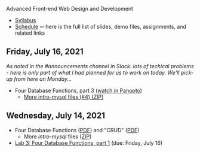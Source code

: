 Advanced Front-end Web Design and Development

- [Syllabus](syllabus.md)
- [Schedule](schedule.md)   &#8678; here is the full list of slides, demo files, assignments, and related links

## Friday, July 16, 2021

*As noted in the #announcements channel in Slack: lots of techical problems - here is only part of what I had planned for us to work on today.  We'll pick-up from here on Monday...*

- Four Database Functions, part 3 ([watch in Panopto](https://rochester.hosted.panopto.com/Panopto/Pages/Viewer.aspx?id=757708e2-27a6-4312-9883-ad670124e2ea))
  - [More intro-mysql files (#4) (ZIP)](05a-four-database-functions3/intro-mysql4.zip)

## Wednesday, July 14, 2021

- Four Database Functions ([PDF](04a-four-database-functions/html-forms-review.pdf)) and "CRUD" ([PDF](04a-four-database-functions/crud.pdf))
  - More *intro-mysql* files ([ZIP](04a-four-database-functions/intro-mysql3.zip))
- [Lab 3: Four Database Functions, part 1](lab03-four-database-functions1/instructions.md) (due: Friday, July 16)

